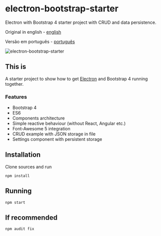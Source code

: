# electron-bootstrap-starter
Electron with Bootstrap 4 starter project with CRUD and data persistence.

Original in english - [english](en)

Versão em português - [português](pt)

![electron-bootstrap-starter](https://shaack.com/projekte/assets/img/electron-bootstrap-starter.png "electron-bootstrap-starter")

## This is

A starter project to show how to get [Electron](https://electronjs.org/) and Bootstrap 4 
running together. 

### Features
- Bootstrap 4
- ES6
- Components architecture
- Simple reactive behaviour (without React, Angular etc.)
- Font-Awesome 5 integration
- CRUD example with JSON storage in file
- Settings component with persistent storage

## Installation

Clone sources and run

```npm install```

## Running

```npm start```

## If recommended

```npm audit fix```


